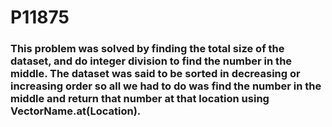 # P11875

### This problem was solved by finding the total size of the dataset, and do integer division to find the number in the middle. The dataset was said to be sorted in decreasing or increasing order so all we had to do was find the number in the middle and return that number at that location using VectorName.at(Location).
